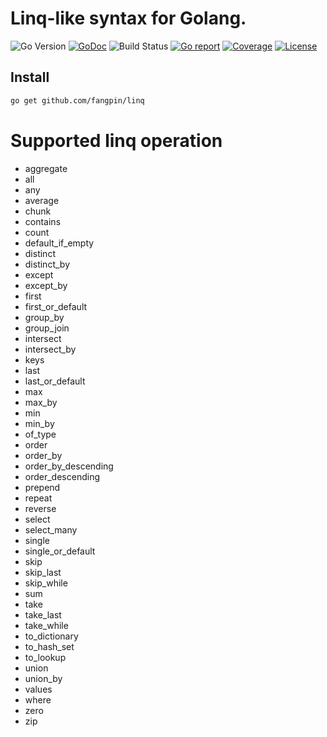 # Linq-like syntax for Golang.

![Go Version](https://img.shields.io/badge/Go-%3E%3D%201.18-%23007d9c)
[![GoDoc](https://godoc.org/github.com/fangpin/linq?status.svg)](https://pkg.go.dev/github.com/fangpin/linq)
![Build Status](https://github.com/fangpin/linq/actions/workflows/test.yml/badge.svg)
[![Go report](https://goreportcard.com/badge/github.com/fangpin/linq)](https://goreportcard.com/report/github.com/fangpin/linq)
[![Coverage](https://img.shields.io/codecov/c/github/fangpin/linq)](https://codecov.io/gh/fangpin/linq)
[![License](https://img.shields.io/github/license/fangpin/linq)](./LICENSE)

## Install

```sh
go get github.com/fangpin/linq
```

# Supported linq operation
- aggregate
- all
- any
- average
- chunk
- contains
- count
- default_if_empty
- distinct
- distinct_by
- except
- except_by
- first
- first_or_default
- group_by
- group_join
- intersect
- intersect_by
- keys
- last
- last_or_default
- max
- max_by
- min
- min_by
- of_type
- order
- order_by
- order_by_descending
- order_descending
- prepend
- repeat
- reverse
- select
- select_many
- single
- single_or_default
- skip
- skip_last
- skip_while
- sum
- take
- take_last
- take_while
- to_dictionary
- to_hash_set
- to_lookup
- union
- union_by
- values
- where
- zero
- zip
